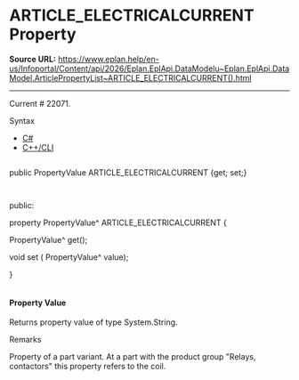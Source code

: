 # ARTICLE_ELECTRICALCURRENT Property

**Source URL:** https://www.eplan.help/en-us/Infoportal/Content/api/2026/Eplan.EplApi.DataModelu~Eplan.EplApi.DataModel.ArticlePropertyList~ARTICLE_ELECTRICALCURRENT().html

---

Current # 22071.

Syntax

- [C#](#i-syntax-CS)
- [C++/CLI](#i-syntax-CPP2005)

```
```
public PropertyValue ARTICLE_ELECTRICALCURRENT {get; set;}
```
```

```
```
public:

property PropertyValue^ ARTICLE_ELECTRICALCURRENT {

   PropertyValue^ get();

   void set (    PropertyValue^ value);

}
```
```

#### Property Value

Returns property value of type System.String.

Remarks

Property of a part variant. At a part with the product group "Relays, contactors" this property refers to the coil.
